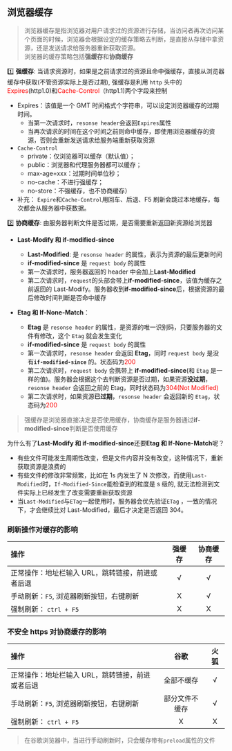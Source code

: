 ## 浏览器缓存

> 浏览器缓存是指浏览器对用户请求过的资源进行存储，当访问者再次访问某个页面的时候，浏览器会根据设定的缓存策略去判断，是直接从存储中拿资源，还是发送请求给服务器重新获取资源。  
> 浏览器的缓存策略包括<b>强缓存</b>和<b>协商缓存</b>

:one: <b>强缓存</b>: 当请求资源时，如果是之前请求过的资源且命中强缓存，直接从浏览器缓存中获取(不管资源实际上是否过期), 强缓存是利用 `http` 头中的<span style="color:red">Expires</span>(http1.0)和<span style="color:red">Cache-Control</span>（http1.1)两个字段来控制

- </b>Expires</b>：该值是一个 GMT 时间格式个字符串，可以设定浏览器缓存的过期时间。
  - 当第一次请求时，`resonse header`会返回`Expires`属性
  - 当再次请求的时间在这个时间之前则命中缓存，即使用浏览器缓存的资源，否则会重新发送请求给服务端重新获取资源
- `Cache-Control`
  - private：仅浏览器可以缓存（默认值）；
  - public：浏览器和代理服务器都可以缓存；
  - max-age=xxx：过期时间单位秒；
  - no-cache：不进行强缓存；
  - no-store：不强缓存，也不协商缓存）
- 补充： `Expire`和`Cache-Control`用回车、后退、F5 刷新会跳过本地缓存，每次都会从服务器中获数据。

:two: <b>协商缓存</b>: 由服务器判断文件是否过期，是否需要重新返回新资源给浏览器

- <b>Last-Modify 和 if-modified-since</b>

  - <b>Last-Modified</b>: 是 `resonse header` 的属性，表示为资源的最后更新时间
  - <b>if-modified-since</b> 是 `request body` 的属性
  - 第一次请求时，服务器返回的 header 中会加上<b>Last-Modified</b>
  - 第二次请求时，`request`的头部会带上<b>if-modified-since</b>，该值为缓存之前返回的 Last-Modify。服务器收到<b>if-modified-since</b>后，根据资源的最后修改时间判断是否命中缓存

- <b>Etag 和 If-None-Match</b>：

  - <b>Etag</b> 是 `resonse header` 的属性，是资源的唯一识别码，只要服务器的文件有修改，这个 `Etag`</b> 就会发生变化
  - <b>if-modified-since</b> 是 `request body` 的属性
  - 第一次请求时，`resonse header` 会返回 <b>Etag</b>，同时 `request body` 是没有<b>`if-modified-since`</b> 的。状态码为<span style="color: red">200</span>
  - 第二次请求时，`request body` 会携带上 <b>if-modified-since</b>(和 `Etag` 是一样的值)。服务器会根据这个去判断资源是否过期，如果资源<b>没过期</b>，`resonse header` 会返回之前的 Etag，同时状态码为<span style="color: red">304(Not Modified)</span>
  - 第二次请求时，如果资源<b>已过期</b>，`resonse header` 会返回新的 `Etag`，状态码为<span style="color: red">200</span>

> 强缓存是浏览器直接决定是否使用缓存，协商缓存是服务器通过<b>if-modified-since</b>判断是否使用缓存

为什么有了<b>Last-Modify 和 if-modified-since</b>还要<b>Etag 和 If-None-Match</b>呢？

- 有些文件可能发生周期性改变，但是文件内容并没有改变，这种情况下，重新获取资源是浪费的
- 有些文件的修改非常频繁，比如在 1s 内发生了 N 次修改，而使用`Last-Modified`时，`If-Modified-Since`能检查到的粒度是 s 级的, 就无法检测到文件实际上已经发生了改变需要重新获取资源
- 当`Last-Modified`与`ETag`一起使用时，服务器会优先验证`ETag` ，一致的情况下，才会继续比对 Last-Modified，最后才决定是否返回 304。

### 刷新操作对缓存的影响

| 操作                                             | 强缓存 | 协商缓存 |
| :----------------------------------------------- | :----: | :------: |
| 正常操作：地址栏输入 URL，跳转链接，前进或者后退 |   √    |    √     |
| 手动刷新：`F5`, 浏览器刷新按钮，右键刷新         |   X    |    √     |
| 强制刷新： `ctrl + F5`                           |   X    |    X     |

### 不安全 https 对协商缓存的影响

| 操作                                             |      谷歌      | 火狐 |
| :----------------------------------------------- | :------------: | :--: |
| 正常操作：地址栏输入 URL，跳转链接，前进或者后退 |   全部不缓存   |  √   |
| 手动刷新：`F5`, 浏览器刷新按钮，右键刷新         | 部分文件不缓存 |  √   |
| 强制刷新： `ctrl + F5`                           |       X        |  X   |

> 在谷歌浏览器中，当进行手动刷新时，只会缓存带有`preload`属性的文件
